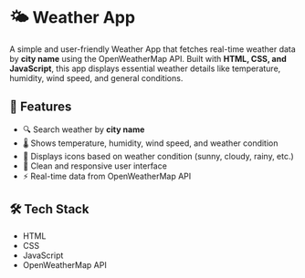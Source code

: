 # 🌤️ Weather App

A simple and user-friendly Weather App that fetches real-time weather data by **city name** using the OpenWeatherMap API. Built with **HTML, CSS, and JavaScript**, this app displays essential weather details like temperature, humidity, wind speed, and general conditions.

## 🔧 Features

- 🔍 Search weather by **city name**  
- 🌡️ Shows temperature, humidity, wind speed, and weather condition  
- 🌅 Displays icons based on weather condition (sunny, cloudy, rainy, etc.)  
- 📱 Clean and responsive user interface  
- ⚡ Real-time data from OpenWeatherMap API  

## 🛠️ Tech Stack

- HTML  
- CSS  
- JavaScript  
- OpenWeatherMap API  
